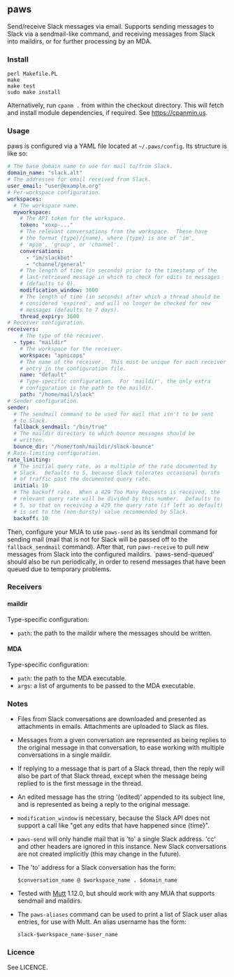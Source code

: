 ## paws

Send/receive Slack messages via email.  Supports sending messages to
Slack via a sendmail-like command, and receiving messages from Slack
into maildirs, or for further processing by an MDA.

### Install

    perl Makefile.PL
    make
    make test
    sudo make install

Alternatively, run `cpanm .` from within the checkout directory. This
will fetch and install module dependencies, if required. See
https://cpanmin.us.

### Usage

paws is configured via a YAML file located at `~/.paws/config`.  Its
structure is like so:

```yaml
# The base domain name to use for mail to/from Slack.
domain_name: "slack.alt"
# The addressee for email received from Slack.
user_email: "user@example.org"
# Per-workspace configuration.
workspaces:
  # The workspace name.
  myworkspace:
    # The API token for the workspace.
    token: "xoxp-..."
    # The relevant conversations from the workspace.  These have
    # the format {type}/{name}, where {type} is one of 'im',
    # 'mpim', 'group', or 'channel'.
    conversations:
      - "im/slackbot"
      - "channel/general"
    # The length of time (in seconds) prior to the timestamp of the
    # last-retrieved message in which to check for edits to messages
    # (defaults to 0).
    modification_window: 3600
    # The length of time (in seconds) after which a thread should be
    # considered 'expired', and will no longer be checked for new
    # messages (defaults to 7 days).
    thread_expiry: 3600
# Receiver configuration.
receivers:
    # The type of the receiver.
  - type: "maildir"
    # The workspace for the receiver.
    workspace: "apnicops"
    # The name of the receiver.  This must be unique for each receiver
    # entry in the configuration file.
    name: "default"
    # Type-specific configuration.  For 'maildir', the only extra
    # configuration is the path to the maildir.
    path: "/home/mail/slack"
# Sender configuration.
sender:
  # The sendmail command to be used for mail that isn't to be sent
  # to Slack.
  fallback_sendmail: "/bin/true"
  # The maildir directory to which bounce messages should be
  # written.
  bounce_dir: "/home/tomh/maildir/slack-bounce"
# Rate-limiting configuration.
rate_limiting:
  # The initial query rate, as a multiple of the rate documented by
  # Slack.  Defaults to 5, because Slack tolerates occasional bursts
  # of traffic past the documented query rate.
  initial: 10
  # The backoff rate.  When a 429 Too Many Requests is received, the
  # relevant query rate will be divided by this number.  Defaults to
  # 5, so that on receiving a 429 the query rate (if left as default)
  # is set to the (non-bursty) value recommended by Slack.
  backoff: 10
```

Then, configure your MUA to use `paws-send` as its sendmail command
for sending mail (mail that is not for Slack will be passed off to the
`fallback_sendmail` command).  After that, run `paws-receive` to pull
new messages from Slack into the configured maildirs.
`paws-send-queued' should also be run periodically, in order to resend
messages that have been queued due to temporary problems.

### Receivers

#### maildir

Type-specific configuration:

 - `path`: the path to the maildir where the messages should be
   written.

#### MDA

Type-specific configuration:

 - `path`: the path to the MDA executable.
 - `args`: a list of arguments to be passed to the MDA executable.

### Notes

 - Files from Slack conversations are downloaded and presented as
   attachments in emails.  Attachments are uploaded to Slack as files.
 - Messages from a given conversation are represented as being replies
   to the original message in that conversation, to ease working with
   multiple conversations in a single maildir.
 - If replying to a message that is part of a Slack thread, then the
   reply will also be part of that Slack thread, except when the
   message being replied to is the first message in the thread.
 - An edited message has the string '(edited)' appended to its subject
   line, and is represented as being a reply to the original message.
 - `modification_window` is necessary, because the Slack API does not
   support a call like "get any edits that have happened since
   {time}".
 - `paws-send` will only handle mail that is 'to' a single Slack
   address.  'cc' and other headers are ignored in this instance.  New
   Slack conversations are not created implicitly (this may change in
   the future).
 - The 'to' address for a Slack conversation has the form:
 
    `$conversation_name @ $workspace_name . $domain_name`

 - Tested with [Mutt](http://mutt.org) 1.12.0, but should work with
   any MUA that supports sendmail and maildirs.
 - The `paws-aliases` command can be used to print a list of Slack
   user alias entries, for use with Mutt.  An alias username has the
   form:

    `slack-$workspace_name-$user_name`

### Licence

See LICENCE.
